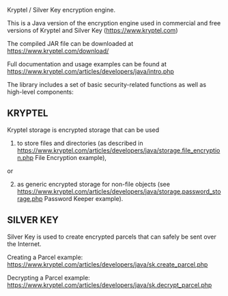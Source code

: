
Kryptel / Silver Key encryption engine.

This is a Java version of the encryption engine used in commercial and free
versions of Kryptel and Silver Key (https://www.kryptel.com)

The compiled JAR file can be downloaded at https://www.kryptel.com/download/

Full documentation and usage examples can be found at
https://www.kryptel.com/articles/developers/java/intro.php

The library includes a set of basic security-related functions
as well as high-level components:


KRYPTEL
-------

Kryptel storage is encrypted storage that can be used

1) to store files and directories (as described in
https://www.kryptel.com/articles/developers/java/storage.file_encryption.php
File Encryption example),

or

2) as generic encrypted storage for non-file objects (see
https://www.kryptel.com/articles/developers/java/storage.password_storage.php
Password Keeper example).


SILVER KEY
----------

Silver Key is used to create encrypted parcels that can safely be
sent over the Internet.

Creating a Parcel example:
https://www.kryptel.com/articles/developers/java/sk.create_parcel.php

Decrypting a Parcel example:
https://www.kryptel.com/articles/developers/java/sk.decrypt_parcel.php
